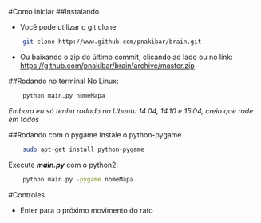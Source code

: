 #Como iniciar
##Instalando
* Você pode utilizar o git clone
```bash
	git clone http://www.github.com/pnakibar/brain.git
```

* Ou baixando o zip do último commit, clicando ao lado ou no link:
https://github.com/pnakibar/brain/archive/master.zip


##Rodando no terminal
No Linux:
```bash
	python main.py nomeMapa
```
*Embora eu só tenha rodado no Ubuntu 14.04, 14.10 e 15.04, creio que rode em todos*

##Rodando com o pygame
Instale o python-pygame
```bash
	sudo apt-get install python-pygame
```
Execute ***main.py*** com o python2:
```bash
	python main.py -pygame nomeMapa
```

#Controles
- Enter para o próximo movimento do rato
